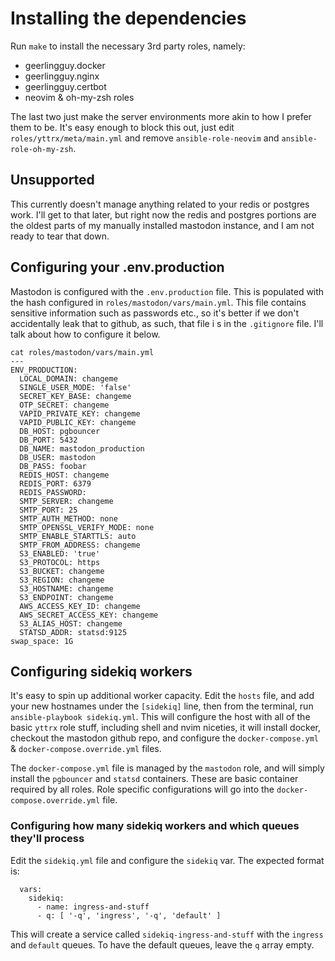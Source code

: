 # Installing the dependencies

Run `make` to install the necessary 3rd party roles, namely:
- geerlingguy.docker
- geerlingguy.nginx
- geerlingguy.certbot
- neovim & oh-my-zsh roles

The last two just make the server environments more akin to how I prefer them to be. It's easy enough to block this out, just edit `roles/yttrx/meta/main.yml` and remove `ansible-role-neovim` and `ansible-role-oh-my-zsh`.

## Unsupported

This currently doesn't manage anything related to your redis or postgres work.  I'll get to that later, but right now the redis and postgres portions are the oldest parts of my manually installed mastodon instance, and I am not ready to tear that down.

## Configuring your .env.production

Mastodon is configured with the `.env.production` file. This is populated with the hash configured in `roles/mastodon/vars/main.yml`.  This file contains sensitive information such as passwords etc., so it's better if we don't accidentally leak that to github, as such, that file i s in the `.gitignore` file.  I'll talk about how to configure it below.

```
cat roles/mastodon/vars/main.yml
---
ENV_PRODUCTION:
  LOCAL_DOMAIN: changeme
  SINGLE_USER_MODE: 'false'
  SECRET_KEY_BASE: changeme
  OTP_SECRET: changeme
  VAPID_PRIVATE_KEY: changeme
  VAPID_PUBLIC_KEY: changeme
  DB_HOST: pgbouncer
  DB_PORT: 5432
  DB_NAME: mastodon_production
  DB_USER: mastodon
  DB_PASS: foobar
  REDIS_HOST: changeme
  REDIS_PORT: 6379
  REDIS_PASSWORD:
  SMTP_SERVER: changeme
  SMTP_PORT: 25
  SMTP_AUTH_METHOD: none
  SMTP_OPENSSL_VERIFY_MODE: none
  SMTP_ENABLE_STARTTLS: auto
  SMTP_FROM_ADDRESS: changeme
  S3_ENABLED: 'true'
  S3_PROTOCOL: https
  S3_BUCKET: changeme
  S3_REGION: changeme
  S3_HOSTNAME: changeme
  S3_ENDPOINT: changeme
  AWS_ACCESS_KEY_ID: changeme
  AWS_SECRET_ACCESS_KEY: changeme
  S3_ALIAS_HOST: changeme
  STATSD_ADDR: statsd:9125
swap_space: 1G
```

## Configuring sidekiq workers

It's easy to spin up additional worker capacity.  Edit the `hosts` file, and add your new hostnames under the `[sidekiq]` line, then from the terminal, run `ansible-playbook sidekiq.yml`.  This will configure the host with all of the basic `yttrx` role stuff, including shell and nvim niceties, it will install docker, checkout the mastodon github repo, and configure the `docker-compose.yml` & `docker-compose.override.yml` files.

The `docker-compose.yml` file is managed by the `mastodon` role, and will simply install the `pgbouncer` and `statsd` containers. These are basic container required by all roles.  Role specific configurations will go into the `docker-compose.override.yml` file.

### Configuring how many sidekiq workers and which queues they'll process

Edit the `sidekiq.yml` file and configure the `sidekiq` var.  The expected format is:

```
  vars:
    sidekiq:
      - name: ingress-and-stuff
      - q: [ '-q', 'ingress', '-q', 'default' ]
```

This will create a service called `sidekiq-ingress-and-stuff` with the `ingress` and `default` queues.  To have the default queues, leave the `q` array empty.
